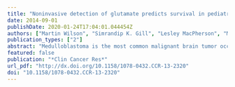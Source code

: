 ```yaml
---
title: "Noninvasive detection of glutamate predicts survival in pediatric medulloblastoma."
date: 2014-09-01
publishDate: 2020-01-24T17:04:01.044454Z
authors: ["Martin Wilson", "Simrandip K. Gill", "Lesley MacPherson", "Martin English", "Theodoros N. Arvanitis", "Andrew C. Peet"]
publication_types: ["2"]
abstract: "Medulloblastoma is the most common malignant brain tumor occurring in childhood and is a significant cause of morbidity and mortality in pediatric oncology. More intense treatment strategies are recommended for patients displaying high-risk factors; however, considerable variation in outcome remains, indicating a need for improved predictive markers. In this study, (1)H magnetic resonance spectroscopy (MRS) was used to investigate noninvasive molecular biomarkers of survival in medulloblastoma.MRS was performed on a series of 35 biopsy-confirmed medulloblastoma cases. One case was excluded because of poor quality MRS. The prognostic value of MRS detectable biomarkers was investigated using Cox regression, retrospectively (N = 15). A subsequent validation analysis (N = 19) was also performed to reduce the chance of type I errors. Where available, high-resolution ex vivo MRS of biopsy tissue was used to confirm biomarker assignments.The retrospective analysis revealed that creatine, glutamate, and glycine were markers of survival (P < 0.01). The validation analysis showed that glutamate was a robust marker, with a hazard ration (HR) of 8.0 for the full dataset (P = 0.0003, N = 34). A good correlation between in vivo and ex vivo MRS glutamate/total-choline was found (P = 0.001), validating the in vivo assignment. Ex vivo glutamate/total-choline was also associated with survival (P < 0.01).The identification of glutamate as a predictive biomarker of survival in pediatric medulloblastoma provides a clinically viable risk factor and highlights the importance of more detailed studies into the metabolism of this disease. Noninvasive biomarker detection using MRS may offer improved disease monitoring and potential for widespread use following multicenter validation. Clin Cancer Res; 20(17); 4532-9. ©2014 AACR."
featured: false
publication: "*Clin Cancer Res*"
url_pdf: "http://dx.doi.org/10.1158/1078-0432.CCR-13-2320"
doi: "10.1158/1078-0432.CCR-13-2320"
---
```



